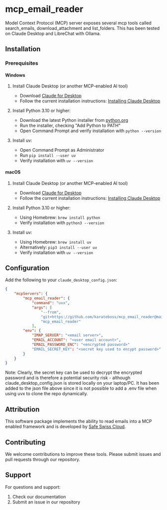 # mcp_email_reader
Model Context Protocol (MCP) server exposes several mcp tools called search_emails, download_attachment and list_folders. This has been tested on Claude Desktop and LibreChat with Ollama.

## Installation

### Prerequisites

#### Windows
1. Install Claude Desktop (or another MCP-enabled AI tool)
   - Download [Claude for Desktop](https://claude.ai/download) 
   - Follow the current installation instructions: [Installing Claude Desktop](https://support.anthropic.com/en/articles/10065433-installing-claude-for-desktop)
     
2. Install Python 3.10 or higher:
   - Download the latest Python installer from [python.org](https://python.org)
   - Run the installer, checking "Add Python to PATH"
   - Open Command Prompt and verify installation with `python --version`

3. Install uv:
   - Open Command Prompt as Administrator
   - Run `pip install --user uv`
   - Verify installation with `uv --version`

#### macOS
1. Install Claude Desktop (or another MCP-enabled AI tool)
   - Download [Claude for Desktop](https://claude.ai/download) 
   - Follow the current installation instructions: [Installing Claude Desktop](https://support.anthropic.com/en/articles/10065433-installing-claude-for-desktop)
     
2. Install Python 3.10 or higher:
   - Using Homebrew: `brew install python`
   - Verify installation with `python3 --version`

3. Install uv:
   - Using Homebrew: `brew install uv`
   - Alternatively: `pip3 install --user uv`
   - Verify installation with `uv --version`

## Configuration

Add the following to your `claude_desktop_config.json`:

```json
{
    "mcpServers": {
        "mcp_email_reader": {
            "command": "uvx",
            "args": [
                "--from",
                "git+https://github.com/karateboss/mcp_email_reader@main",
                "mcp_email_reader"
            ],
        "env": {
            "IMAP_SERVER": "<email server>",
            "EMAIL_ACCOUNT": "<user email account>",
            "EMAIL_PASSWORD_ENC": "<encrypted password>"
            "EMAIL_SECRET_KEY": "<secret key used to encypt password>"
        }
    }
}
```
Note: Clearly, the secret key can be used to decrypt the encrypted password and is therefore a potential security risk - although claude_desktop_config.json is stored locally on your laptop/PC. It has been added to the json file above since it is not possible to add a .env file when using uvx to clone the repo dynamically.

## Attribution

This software package implements the ability to read emails into a MCP enabled framework and is developed by [Safe Swiss Cloud](https://safeswisscloud.com). 


## Contributing

We welcome contributions to improve these tools. Please submit issues and pull requests through our repository.

## Support

For questions and support:
1. Check our documentation
2. Submit an issue in our repository
